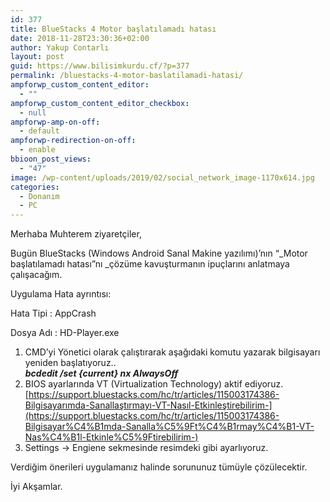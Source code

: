 ```yaml
---
id: 377
title: BlueStacks 4 Motor başlatılamadı hatası
date: 2018-11-28T23:30:36+02:00
author: Yakup Contarlı
layout: post
guid: https://www.bilisimkurdu.cf/?p=377
permalink: /bluestacks-4-motor-baslatilamadi-hatasi/
ampforwp_custom_content_editor:
  - ""
ampforwp_custom_content_editor_checkbox:
  - null
ampforwp-amp-on-off:
  - default
ampforwp-redirection-on-off:
  - enable
bbioon_post_views:
  - "47"
image: /wp-content/uploads/2019/02/social_network_image-1170x614.jpg
categories:
  - Donanım
  - PC
---
```

Merhaba Muhterem ziyaretçiler,

Bugün BlueStacks (Windows Android Sanal Makine yazılımı)’nın “_Motor başlatılamadı hatası”nı _çözüme kavuşturmanın ipuçlarını anlatmaya çalışacağım.

<!--more-->

Uygulama Hata ayrıntısı:

Hata Tipi : AppCrash

Dosya Adı : HD-Player.exe  


  1. CMD’yi Yönetici olarak çalıştırarak aşağıdaki komutu yazarak bilgisayarı yeniden başlatıyoruz..  
    **_bcdedit /set {current} nx AlwaysOff_**
  2. BIOS ayarlarında VT (Virtualization Technology) aktif ediyoruz.  
    [https://support.bluestacks.com/hc/tr/articles/115003174386-Bilgisayarımda-Sanallaştırmayı-VT-Nasıl-Etkinleştirebilirim-](https://support.bluestacks.com/hc/tr/articles/115003174386-Bilgisayar%C4%B1mda-Sanalla%C5%9Ft%C4%B1rmay%C4%B1-VT-Nas%C4%B1l-Etkinle%C5%9Ftirebilirim-)
  3. Settings -> Engiene sekmesinde resimdeki gibi ayarlıyoruz.  
  
    

Verdiğim önerileri uygulamanız halinde sorununuz tümüyle çözülecektir.

İyi Akşamlar.